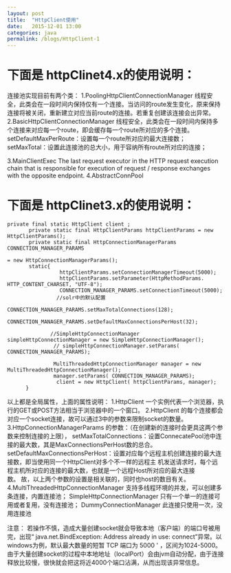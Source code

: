 ```yaml
---
layout: post
title:  "HttpClient使用"
date:   2015-12-01 13:00
categories: java
permalink: /blogs/HttpClient-1
---
```

# 下面是 httpClinet4.x的使用说明： 
连接池实现目前有两个类：
1.PoolingHttpClientConnectionManager 
   线程安全，此类会在一段时间内保持仅有一个连接。当访问的route发生变化，原来保持连接将被关闭，重新建立对应当前route的连接。若重复创建该连接会出异常。
2.BasicHttpClientConnectionManager 
    线程安全，此类会在一段时间内保持多个连接来对应每一个route，即会缓存每一个route所对应的多个连接。
  setDefaultMaxPerRoute：设置每一个route所对应的最大连接数；
   setMaxTotal：设置此连接池的总大小，用于容纳所有route所对应的连接；

3.MainClientExec
    The last request executor in the HTTP request execution chain that is responsible for execution of request / response exchanges with the opposite endpoint.
4.AbstractConnPool

# 下面是 httpClinet3.x的使用说明：       
    private final static HttpClient client ;
           private static final HttpClientParams httpClientParams = new HttpClientParams();
           private static final HttpConnectionManagerParams CONNECTION_MANAGER_PARAMS
                                                                                                                            = new HttpConnectionManagerParams();
           static{
                     httpClientParams.setConnectionManagerTimeout(5000);
                     httpClientParams.setParameter(HttpMethodParams. HTTP_CONTENT_CHARSET, "UTF-8");
                     CONNECTION_MANAGER_PARAMS.setConnectionTimeout(5000);
                    //solr中的默认配置
                     CONNECTION_MANAGER_PARAMS.setMaxTotalConnections(128);
                     CONNECTION_MANAGER_PARAMS.setDefaultMaxConnectionsPerHost(32);
                   
                  //SimpleHttpConnectionManager simpleHttpConnectionManager = new SimpleHttpConnectionManager();
                   // simpleHttpConnectionManager.setParams( CONNECTION_MANAGER_PARAMS);
                   
                   MultiThreadedHttpConnectionManager manager = new MultiThreadedHttpConnectionManager();
                   manager.setParams( CONNECTION_MANAGER_PARAMS);
                    client = new HttpClient( httpClientParams, manager);
          }
          
以上都是全局属性，上面的属性说明：
1.HttpClient 一个实例代表一个浏览器，执行的GET或POST方法相当于浏览器中的一个窗口。
2.HttpClient 的每个连接都会对应一个socket连接，故可以通过3中的参数来限制socket的数量。
3.HttpConnectionManagerParams 的参数：（在创建新的连接时会更具这两个参数来控制连接的上限），
    setMaxTotalConnections：设置ConnecatePool池中连接的最大数，其是MaxConnectionsPerHost数的总合。
    setDefaultMaxConnectionsPerHost：设置对应每个远程主机创建连接的最大连接数，即当使用同一个HttpClient对多个不一样的远程主 
                                                           机发送请求时，每个远程主机所对应的连接的最大数，也就是一个远程Host所对应的最大连接    
                                                           数。
     故，以上两个参数的设置是相关联的，同时也host的数目有关。
4.MultiThreadedHttpConnectionManager 支持多线程环境的并发，可以创建多条连接，内置连接池；
   SimpleHttpConnectionManager 只有一个单一的连接可用或者复用，没有连接池；
   DummyConnectionManager 此连接只使用一次，没用连接池
    
注意：
     若操作不慎，造成大量创建socket就会导致本地（客户端）的端口号被用完，出现“ java.net.BindException: Address already in use: connect”异常。以windows为例，默认最大数量的短暂 TCP 端口为 5000 ' ，区间为1024-5000。由于大量创建socket的过程中本地地址（localPort）会由jvm自动分配，由于连接释放比较慢，很快就会把这将近4000个端口沾满，从而出现该异常信息。
